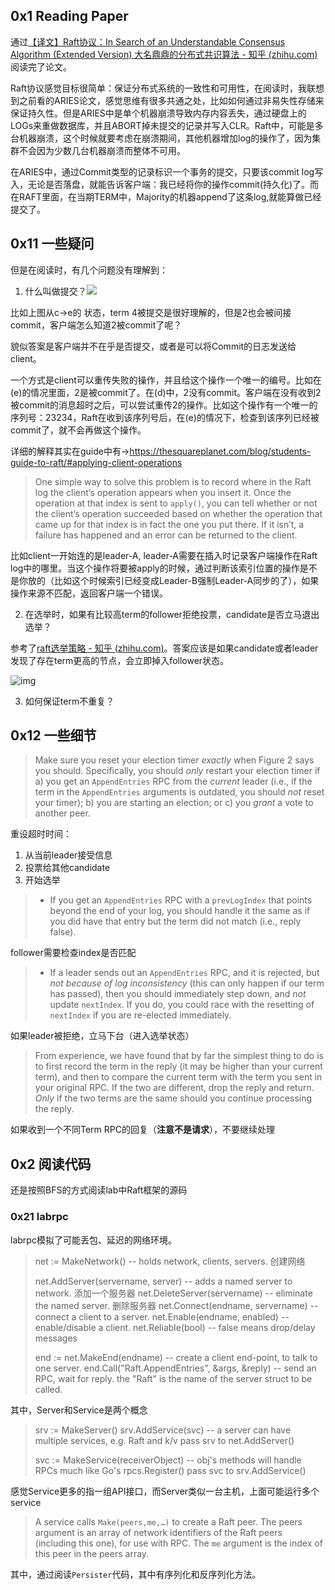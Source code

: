 ## 0x1 Reading Paper

通过[【译文】Raft协议：In Search of an Understandable Consensus Algorithm (Extended Version) 大名鼎鼎的分布式共识算法 - 知乎 (zhihu.com)](https://zhuanlan.zhihu.com/p/524885008)阅读完了论文。

Raft协议感觉目标很简单：保证分布式系统的一致性和可用性，在阅读时，我联想到之前看的ARIES论文，感觉思维有很多共通之处，比如如何通过非易失性存储来保证持久性。但是ARIES中是单个机器崩溃导致内存内容丢失，通过硬盘上的LOGs来重做数据库，并且ABORT掉未提交的记录并写入CLR。Raft中，可能是多台机器崩溃，这个时候就要考虑在崩溃期间，其他机器增加log的操作了，因为集群不会因为少数几台机器崩溃而整体不可用。

在ARIES中，通过Commit类型的记录标识一个事务的提交，只要该commit log写入，无论是否落盘，就能告诉客户端：我已经将你的操作commit(持久化)了。而在RAFT里面，在当期TERM中，Majority的机器append了这条log,就能算做已经提交了。

## 0x11 一些疑问

但是在阅读时，有几个问题没有理解到：

1. 什么叫做提交？![](https://antio2-1258695065.cos.ap-chengdu.myqcloud.com/img/blog20230911162249.png)

比如上图从c->e的 状态，term 4被提交是很好理解的，但是2也会被间接commit，客户端怎么知道2被commit了呢？

貌似答案是客户端并不在乎是否提交，或者是可以将Commit的日志发送给client。

一个方式是client可以重传失败的操作，并且给这个操作一个唯一的编号。比如在(e)的情况里面，2是被commit了。在(d)中，2没有commit。客户端在没有收到2被commit的消息超时之后，可以尝试重传2的操作。比如这个操作有一个唯一的序列号：23234，Raft在收到该序列号后，在(e)的情况下，检查到该序列已经被commit了，就不会再做这个操作。

详细的解释其实在guide中有->https://thesquareplanet.com/blog/students-guide-to-raft/#applying-client-operations

> One simple way to solve this problem is to record where in the Raft log the client’s operation appears when you insert it. Once the operation at that index is sent to `apply()`, you can tell whether or not the client’s operation succeeded based on whether the operation that came up for that index is in fact the one you put there. If it isn’t, a failure has happened and an error can be returned to the client.

比如client一开始连的是leader-A, leader-A需要在插入时记录客户端操作在Raft log中的哪里。当这个操作将要被apply的时候，通过判断该索引位置的操作是不是你放的（比如这个时候索引已经变成Leader-B强制Leader-A同步的了），如果操作来源不匹配，返回客户端一个错误。

2. 在选举时，如果有比较高term的follower拒绝投票，candidate是否立马退出选举？

参考了[raft选举策略 - 知乎 (zhihu.com)](https://zhuanlan.zhihu.com/p/306110683)。答案应该是如果candidate或者leader发现了存在term更高的节点，会立即掉入follower状态。

![img](https://antio2-1258695065.cos.ap-chengdu.myqcloud.com/img/blogv2-9396d411668ae75ab83379236cecaa39_r.jpg)

3. 如何保证term不重复？



## 0x12 一些细节

> Make sure you reset your election timer *exactly* when Figure 2 says you should. Specifically, you should *only* restart your election timer if a) you get an `AppendEntries` RPC from the *current* leader (i.e., if the term in the `AppendEntries` arguments is outdated, you should *not* reset your timer); b) you are starting an election; or c) you *grant* a vote to another peer.

重设超时时间：

1. 从当前leader接受信息
2. 投票给其他candidate
3. 开始选举

> - If you get an `AppendEntries` RPC with a `prevLogIndex` that points beyond the end of your log, you should handle it the same as if you did have that entry but the term did not match (i.e., reply false).

follower需要检查index是否匹配

> - If a leader sends out an `AppendEntries` RPC, and it is rejected, but *not because of log inconsistency* (this can only happen if our term has passed), then you should immediately step down, and *not* update `nextIndex`. If you do, you could race with the resetting of `nextIndex` if you are re-elected immediately.

如果leader被拒绝，立马下台（进入选举状态）

> From experience, we have found that by far the simplest thing to do is to first record the term in the reply (it may be higher than your current term), and then to compare the current term with the term you sent in your original RPC. If the two are different, drop the reply and return. *Only* if the two terms are the same should you continue processing the reply.

如果收到一个不同Term RPC的回复（**注意不是请求**），不要继续处理



## 0x2 阅读代码

还是按照BFS的方式阅读lab中Raft框架的源码

### 0x21 labrpc

labrpc模拟了可能丢包、延迟的网络环境。

> net := MakeNetwork() -- holds network, clients, servers. 创建网络
>
> net.AddServer(servername, server) -- adds a named server to network. 添加一个服务器
> net.DeleteServer(servername) -- eliminate the named server. 删除服务器
> net.Connect(endname, servername) -- connect a client to a server.
> net.Enable(endname, enabled) -- enable/disable a client.
> net.Reliable(bool) -- false means drop/delay messages
>
> end := net.MakeEnd(endname) -- create a client end-point, to talk to one server. 
> end.Call("Raft.AppendEntries", &args, &reply) -- send an RPC, wait for reply.
> the "Raft" is the name of the server struct to be called.

其中，Server和Service是两个概念

> srv := MakeServer()
> srv.AddService(svc) -- a server can have multiple services, e.g. Raft and k/v
>   pass srv to net.AddServer()
>
> svc := MakeService(receiverObject) -- obj's methods will handle RPCs
>   much like Go's rpcs.Register()
>   pass svc to srv.AddService()

感觉Service更多的指一组API接口，而Server类似一台主机，上面可能运行多个service



> A service calls `Make(peers,me,…)` to create a Raft peer. The peers argument is an array of network identifiers of the Raft peers (including this one), for use with RPC. The `me` argument is the index of this peer in the peers array. 

其中，通过阅读`Persister`代码，其中有序列化和反序列化方法。
